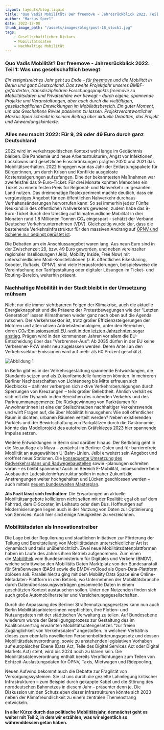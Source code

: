 ```yaml
---
layout: layouts/blog.liquid
title: "Quo Vadis Mobilität? Der freemove - Jahresrückblick 2022. Teil 1: Was uns gesellschaftlich bewegt"
author: "Markus Sperl"
date: 2022-12-08
thumb_image_path: "/assets/images/blog/post-18_stock1.jpg"
tags: 
    - Gesellschaftlicher Diskurs
    - Mobilitätsdaten
    - Nachhaltige Mobilität
---
```


### Quo Vadis Mobilität? Der freemove - Jahresrückblick 2022. Teil 1: Was uns gesellschaftlich bewegt

_Ein ereignisreiches Jahr geht zu Ende – für [freemove](https://www.freemove.space/) und die Mobilität in Berlin und ganz Deutschland. Das zweite Projektjahr unseres BMBF-geförderten, transdisziplinären Forschungsprojekts freemove zu Mobilitätsdaten und Privatsphäre war bewegt ­– durch eigene, spannende Projekte und Veranstaltungen, aber auch durch die vielfältigen, gesellschaftlichen Entwicklungen im Mobilitätsbereich. Ein guter Moment, um das Geschehene Revue passieren zu lassen. Projektverantwortlicher Markus Sperl schreibt in seinem Beitrag über aktuelle Debatten, das Projekt und Anwendungskontexte._

### Alles neu macht 2022: Für 9, 29 oder 49 Euro durch ganz Deutschland

2022 wird im verkehrspolitischen Kontext wohl lange im Gedächtnis bleiben. Die Pandemie und neue Arbeitsstrukturen, Angst vor Infektionen, Lockdowns und gesetzliche Einschränkungen prägten 2020 und 2021 das Mobilitätsverhalten. 2022 hingegen war das Jahr der Entlastungspakete für Bürger:innen, um durch Krisen und Konflikte ausgelöste Kostensteigerungen aufzufangen. Eine der bekanntesten  Maßnahmen war zweifelsfrei das 9-Euro-Ticket: Für drei Monate konnten Menschen ein Ticket zu einem festen Preis für Regional- und Nahverkehr im gesamten Land nutzen. Das dreimonatige Realexperiment machte deutlich, dass ein vergünstiges Angebot für den öffentlichen Nahverkehr durchaus Verhaltensänderungen hervorrufen kann: So sei immerhin jede:r Fünfte Neukund:in des öffentlichen Nahverkehrs gewesen, zudem habe das 9-Euro-Ticket durch den Umstieg auf klimafreundliche Mobilität in drei Monaten rund 1,8 Millionen Tonnen CO₂ eingespart - schätzt der Verband Deutscher Verkehrsunternehmen (VDV). Gleichzeitig wurde klar, dass die bestehende Verkehrsinfrastruktur für den massiven Andrang auf [ÖPNV und Schiene nur bedingt gerüstet ist](https://www.deutschlandfunk.de/hintergrund-die-bahn-bilanz-neun-euro-ticket-struktur-transport-100.html).

Die Debatten um ein Anschlussangebot waren lang. Aus neun Euro sind in der Zwischenzeit 29, bzw. 49 Euro geworden, und neben vereinzelter regionaler Insellösungen (Jelbi, Mobility Inside, Free Now) mit unterschiedlichen Modi-Konstellationen (z.B. öffentliches Bikesharing, Scooter, Ruftaxis, ÖPNV), sind viele Herausforderungen, beispielsweise die Vereinfachung der Tarifgestaltung oder digitaler Lösungen im Ticket- und Routing-Bereich, weiterhin präsent.

### Nachhaltige Mobilität in der Stadt bleibt in der Umsetzung mühsam

Nicht nur die immer sichtbareren Folgen der Klimakrise, auch die aktuelle Energieknappheit und die Präsenz der Protestbewegungen wie der “Letzten Generation” lassen Klimathemen wieder ganz nach oben auf die Agenda rutschen. Der Verkehrssektor ist, trotz großer Effizienzsteigerungen der Motoren und alternativen Antriebstechnologien, unter den Bereichen, deren [CO₂-Emissionsanteil EU-weit in den letzten Jahrzehnten sogar anstieg](https://www.destatis.de/Europa/DE/Thema/Umwelt-Energie/CO2_Strassenverkehr.html). Prägen wird in den kommenden Jahren vor allem die EU-Entscheidung über das “Verbrenner-Aus”: Ab 2035 dürfen in der EU keine Verbrenner-PKW mehr neu zugelassen werden. Deren Anteil an den Verkehrssektor-Emissionen wird auf mehr als 60 Prozent geschätzt.

![Abbildung 1](/assets/images/blog/post-18_stock1.jpg)

In Berlin gibt es in der Verkehrsgestaltung spannende Entwicklungen, die Standards setzen und als Zukunftsmodelle fungieren könnten. In mehreren Berliner Nachbarschaften von Lichtenberg bis Mitte erfreuen sich Kiezblocks – dahinter verbergen sich aktive Verkehrsberuhigungen durch Sperrungen von Kreuzungen – teils großer Beliebtheit. Ähnlich verhält es sich mit der Dynamik in den Bereichen des ruhenden Verkehrs und des Parkraummanagements: Die Rückgewinnung von Parkräumen für Anwohner:innen ist eine der Stellschrauben nachhaltiger Verkehrswende und wirft Fragen auf, die über Mobilität hinausgehen: Wie soll öffentlicher Raum in dichten, urbanen Räumen verteilt werden? Neben existierenden Parklets und der Bewirtschaftung von Parkplätzen durch die Gastronomie, könnte das Modellprojekt des autofreien Gräfekiezes 2023 hier spannende Impulse setzen.

Weitere Entwicklungen in Berlin sind darüber hinaus: Der Berlkönig geht in die Neuauflage als Muva – zunächst im Berliner Osten und für barrierefreie Mobilität an ausgewählten U-Bahn-Linien. Jelbi erweitert sein Angebot und eröffnet neue Stationen. Die [konsequente Umsetzung des Radverkehrsplans und Radwegebaustellen](https://fixmyberlin.de/planungen) sowie -planungen schreiten voran – es bleibt spannend! Auch im Bereich E-Mobilität, insbesondere beim Ausbau der Ladesäuleninfrastruktur sollen in naher Zukunft die Anstrengungen weiter hochgehalten und Lücken geschlossen werden – auch mittels [neuem bundesweiten Masterplan](https://www.bundesregierung.de/breg-de/suche/masterplan-ladeinfrastruktur-2133696#:~:text=Der%20Masterplan%20Ladeinfrastruktur%20II%20dient,an%20Geb%C3%A4uden%20sowie%20schwere%20Nutzfahrzeuge).

**Als Fazit lässt sich festhalten:** Die Erwartungen an aktuelle Mobilitätsangebote kollidieren nicht selten mit der Realität: egal ob auf dem Fahrrad, dem E-Scooter, im Leihauto oder dem Bus. Hoffnungen auf Modernisierungen liegen auch in der Nutzung von Daten zur Optimierung von Services. Auch hier sind einige Neuigkeiten zu verzeichnen.

### Mobilitätsdaten als Innovationstreiber

Die Lage bei der Regulierung und staatlichen Initiativen zur Förderung der Teilung und Bereitstellung von Mobilitätsdaten unterschiedlicher Art ist dynamisch und teils unübersichtlich. Zwei neue Mobilitätsdatenplattformen haben im Laufe des Jahres ihren Betrieb aufgenommen. Zum einen die [Mobilithek](https://mobilithek.info/) vom Bundesministerium für Digitales und Verkehr (BMDV), welche schrittweise den Mobilitäts Daten Marktplatz von der Bundesanstalt für Straßenwesen (BASt) sowie die BMDV-mCloud als Open-Data-Plattform ablösen soll. Parallel hierzu ging mit dem Mobility Data Space eine Online-Metadaten-Plattform in den Betrieb, wo Unternehmen der Mobilitätsbranche durch Datenüberlassungsverträgen gesammelte Daten in einem geschützten Kontext austauschen sollen. Unter den Nutzenden finden sich auch große Automobilhersteller und Versicherungsgesellschaften.

Durch die Anpassung des Berliner Straßennutzungsgesetzes kann nun auch Berlin  Mobilitätsanbieter:innen verpflichten, ihre Flotten- und Nutzungsdaten mit der städtischen Verwaltung zu teilen. Auf Bundesebene wiederum wurde der Beteiligungsprozess zur Gestaltung des im Koalitionsvertrag erwähnten Mobilitätsdatengesetzes “zur freien Zugänglichkeit von Verkehrsdaten” angestoßen. In welchem Verhältnis dieses zum ebenfalls novellierten Personenbeförderungsgesetz und dessen Mobilitätsdatenverordnung, sowie zu anstehenden legislativen Vorhaben auf europäischer Ebene (Data Act, Teile des Digital Services Act oder Digital Markets Act) steht, wird bis 2024 noch zu klären sein. Die Mobilitätsdatenverordnung enthält bereits Verpflichtungen zum Teilen von Echtzeit-Auslastungsdaten für ÖPNV, Taxis, Mietwagen und Ridepooling.

Neuen Aufwind bekommt auch die Debatte zur Fragilität von Versorgungssystemen. Sie ist  uns durch die gezielte Lahmlegung kritischer Infrastrukturen – zum Beispiel durch gekappte Kabel und die Störung des norddeutschen Bahnnetzes in diesem Jahr – präsenter denn je.  Die Diskussion um den Schutz eben dieser Infrastrukturen könnte sich 2023 neben der Klimafreundlichkeit zu einem zentralen Themenstrang entwickeln.

**In aller Kürze durch das politische Mobilitätsjahr, demnächst geht es weiter mit Teil 2, in dem wir erzählen, was wir eigentlich so währenddessen getan haben.**